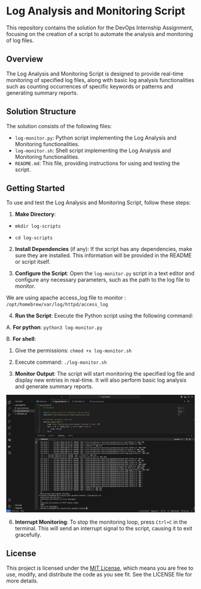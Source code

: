# Log Analysis and Monitoring Script

This repository contains the solution for the DevOps Internship Assignment, focusing on the creation of a script to automate the analysis and monitoring of log files.

## Overview

The Log Analysis and Monitoring Script is designed to provide real-time monitoring of specified log files, along with basic log analysis functionalities such as counting occurrences of specific keywords or patterns and generating summary reports.

## Solution Structure

The solution consists of the following files:

- `log-monitor.py`: Python script implementing the Log Analysis and Monitoring functionalities.
- `log-monitor.sh`: Shell script implementing the Log Analysis and Monitoring functionalities.
- `README.md`: This file, providing instructions for using and testing the script.

## Getting Started

To use and test the Log Analysis and Monitoring Script, follow these steps:
1. **Make Directory**: 

- `mkdir log-scripts`
  
- `cd log-scripts`

2. **Install Dependencies** (if any): If the script has any dependencies, make sure they are installed. This information will be provided in the README or script itself.

3. **Configure the Script**: Open the `log-monitor.py` script in a text editor and configure any necessary parameters, such as the path to the log file to monitor.

 We are using apache access_log file to monitor : `/opt/homebrew/var/log/httpd/access_log`
 
4. **Run the Script**: Execute the Python script using the following command:

A. **For python**: ```python3 log-monitor.py```

B. **For shell**: 
1. Give the permissions: ```chmod +x log-monitor.sh```
2. Execute command: ```./log-monitor.sh```


5. **Monitor Output**: The script will start monitoring the specified log file and display new entries in real-time. It will also perform basic log analysis and generate summary reports.

![alt text](LOG-SCRIPTING-REPORT-1.png)

6. **Interrupt Monitoring**: To stop the monitoring loop, press `Ctrl+C` in the terminal. This will send an interrupt signal to the script, causing it to exit gracefully.

## License

This project is licensed under the [MIT License](LICENSE), which means you are free to use, modify, and distribute the code as you see fit. See the LICENSE file for more details.

